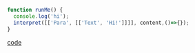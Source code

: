 
```js
function runMe() {
  console.log('hi');
  interpret([['Para', [['Text', 'Hi!']]]], content,()=>{});
}
```

[code](!runMe)